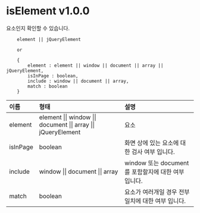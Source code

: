 # isElement v1.0.0
요소인지 확인할 수 있습니다.

````
    element || jQueryElement

    or

    {
        element : element || window || document || array || jQueryElement,
        isInPage : boolean,
        include : window || document || array,
        match : boolean
    }
````

이름 | 형태 | 설명
| :-- | :-- | :-- |
element | element \|\| window \|\| document \|\| array \|\| jQueryElement | 요소
isInPage | boolean | 화면 상에 있는 요소에 대한 검사 여부 입니다.
include | window \|\| document \|\| array | window 또는 document를 포함할지에 대한 여부 입니다.
match | boolean | 요소가 여러개일 경우 전부일치에 대한 여부 입니다.